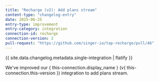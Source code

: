 ```yaml
---
title: "Recharge (v2): Add plans stream"
content-type: "changelog-entry"
date: 2025-06-25
entry-type: improvement
entry-category: integration
connection-id: recharge
connection-version: 2
pull-request: "https://github.com/singer-io/tap-recharge/pull/46"
---
```

{{ site.data.changelog.metadata.single-integration | flatify }}

We've improved our { this-connection.display_name } (v{ this-connection.this-version }) integration to add plans stream.